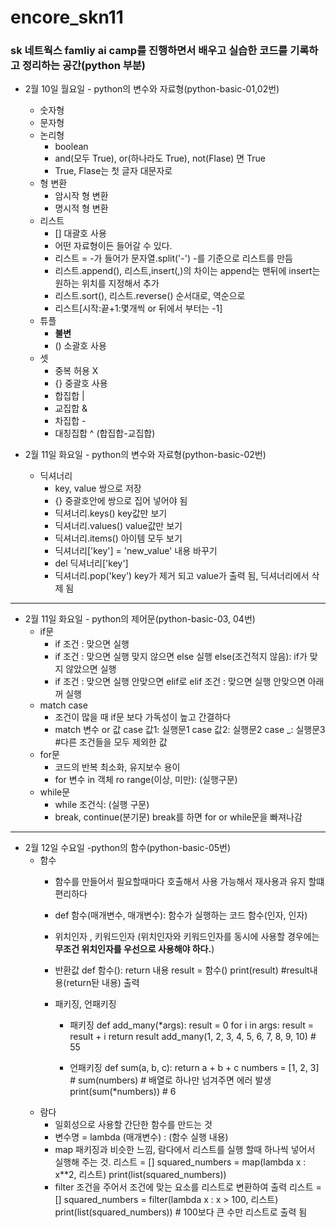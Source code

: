 # encore_skn11

### **sk 네트웍스 famliy ai camp를 진행하면서 배우고 실습한 코드를 기록하고 정리하는 공간(python 부분)**

- 2월 10일 월요일 - python의 변수와 자료형(python-basic-01,02번)
    - 숫자형
    - 문자형
    - 논리형
        - boolean
        - and(모두 True), or(하나라도 True), not(Flase) 면 True
        - True, Flase는 첫 글자 대문자로
    - 형 변환
        - 암시작 형 변환
        - 명시적 형 변환
    - 리스트
        - [] 대괄호 사용
        - 어떤 자료형이든 들어갈 수 있다.
        - 리스트 = -가 들어가 문자열.split('-') -를 기준으로 리스트를 만듬
        - 리스트.append(), 리스트,insert(,)의 차이는 append는 맨뒤에 insert는 원하는 위치를 지정해서 추가
        - 리스트.sort(), 리스트.reverse() 순서대로, 역순으로
        - 리스트[시작:끝+1:몇개씩 or 뒤에서 부터는 -1]
    - 튜플
        - **불변**
        - () 소괄호 사용
    - 셋
        - 중복 허용 X
        - {} 중괄호 사용
        - 합집합 |
        - 교집합 &
        - 차집합 -
        - 대칭집합 ^ (합집합-교집합)

- 2월 11일 화요일  - python의 변수와 자료형(python-basic-02번)
    - 딕셔너리
        - key, value 쌍으로 저장 
        - {} 중괄호안에 쌍으로 집어 넣어야 됨
        - 딕셔너리.keys() key값만 보기
        - 딕셔너리.values() value값만 보기 
        - 딕셔너리.items() 아이템 모두 보기 
        - 딕셔너리['key'] = 'new_value' 내용 바꾸기 
        - del 딕셔너리['key']
        - 딕셔너리.pop('key') key가 제거 되고 value가 출력 됨, 딕셔너리에서 삭제 됨

---

- 2월 11일 화요일 - python의 제어문(python-basic-03, 04번)
    - if문
        - if 조건 :
            맞으면 실행
        - if 조건 :
            맞으면 실행 맞지 않으면 else 실행
           else(조건적지 않음):
            if가 맞지 않았으면 실행
        - if 조건 :
            맞으면 실행 안맞으면 elif로
           elif 조건 :
            맞으면 실행 안맞으면 아래꺼 실행
    - match case
        - 조건이 많을 때 if문 보다 가독성이 높고 간결하다
        - match 변수 or 값
            case 값1:
                실행문1
            case 값2:
                실행문2
            case _:
                실행문3 #다른 조건들을 모두 제외한 값
    - for문
        - 코드의 반복 최소화, 유지보수 용이 
        - for 변수 in 객체 ro range(이상, 미만):
            (실행구문)
    - while문
        - while 조건식:
            (실행 구문)
        - break, continue(분기문) break를 하면 for or while문을 빠져나감

---

- 2월 12일 수요일 -python의 함수(python-basic-05번)
    - 함수
        - 함수를 만들어서 필요할때마다 호출해서 사용 가능해서 재사용과 유지 할떄 편리하다 
        - def 함수(매개변수, 매개변수):
            함수가 실행하는 코드
           함수(인자, 인자)
        - 위치인자 , 키워드인자 (위치인자와 키워드인자를 동시에 사용할 경우에는 **무조건 위치인자를 우선으로 사용해야 하다.**)
        - 반환값
            def 함수():
                return 내용
            result = 함수()
            print(result)    #result내용(return돤 내용) 출력
        - 패키징, 언패키징

            - 패키징
            def add_many(*args): 
                result = 0
                for i in args: 
                result = result + i
                return result 
            add_many(1, 2, 3, 4, 5, 6, 7, 8, 9, 10)    # 55
            
            - 언패키징
            def sum(a, b, c):
                return a + b + c
            numbers = [1, 2, 3] # sum(numbers)    # 배열로 하나만 넘겨주면 에러 발생
            print(sum(*numbers))    # 6
    - 람다
        - 일회성으로 사용할 간단한 함수를 만드는 것
        - 변수명 = lambda (매개변수) : (함수 실행 내용)
        - map 패키징과 비슷한 느낌, 람다에서 리스트를 실행 할때 하나씩 넣어서 실행해 주는 것.
            리스트 = []
            squared_numbers = map(lambda x : x**2, 리스트)
            print(list(squared_numbers))   
        - filter 조건을 주어서 조건에 맞는 요소를 리스트로 변환하여 출력 
            리스트 = []
            squared_numbers = filter(lambda x : x > 100, 리스트)
            print(list(squared_numbers))  # 100보다 큰 수만 리스트로 출력 됨  